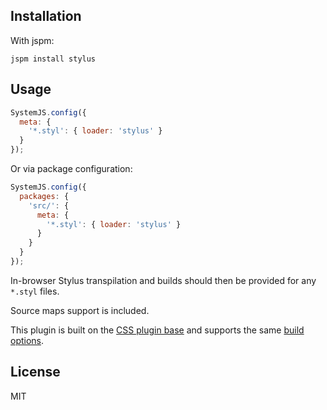 Installation
---

With jspm:

```
jspm install stylus
```

Usage
---

```javascript
SystemJS.config({
  meta: {
    '*.styl': { loader: 'stylus' }
  }
});
```

Or via package configuration:

```javascript
SystemJS.config({
  packages: {
    'src/': {
      meta: {
        '*.styl': { loader: 'stylus' }
      }
    }
  }
});
```

In-browser Stylus transpilation and builds should then be provided for any `*.styl` files.

Source maps support is included.

This plugin is built on the [CSS plugin base](http://github.com/systemjs/plugin-css) and supports the same [build options](https://github.com/systemjs/plugin-css#builder-support).

License
---

MIT